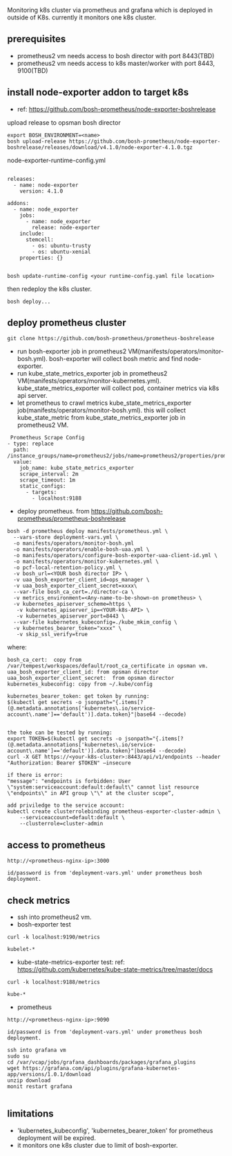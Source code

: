Monitoring k8s cluster via prometheus and grafana which is deployed in outside of K8s. currently it monitors one k8s cluster.


## prerequisites
- prometheus2 vm needs access to bosh director with port 8443(TBD)
- prometheus2 vm needs access to k8s master/worker with port 8443, 9100(TBD)

## install node-exporter addon to target k8s
- ref: https://github.com/bosh-prometheus/node-exporter-boshrelease

upload release to opsman bosh director
```
export BOSH_ENVIRONMENT=<name>
bosh upload-release https://github.com/bosh-prometheus/node-exporter-boshrelease/releases/download/v4.1.0/node-exporter-4.1.0.tgz

```
node-exporter-runtime-config.yml
```

releases:
  - name: node-exporter
    version: 4.1.0

addons:
  - name: node_exporter
    jobs:
      - name: node_exporter
        release: node-exporter
    include:
      stemcell:
        - os: ubuntu-trusty
        - os: ubuntu-xenial
    properties: {}


```

```
bosh update-runtime-config <your runtime-config.yaml file location>
```
then redeploy the k8s cluster.
```
bosh deploy...
```

## deploy prometheus cluster


```
git clone https://github.com/bosh-prometheus/prometheus-boshrelease

```
- run bosh-exporter job in prometheus2 VM(manifests/operators/monitor-bosh.yml). bosh-exporter will collect bosh metric and find node-exporter.
- run kube_state_metrics_exporter job in prometheus2 VM(manifests/operators/monitor-kubernetes.yml). kube_state_metrics_exporter will collect pod, container metrics via k8s api server. 
- let prometheus to crawl metrics kube_state_metrics_exporter job(manifests/operators/monitor-bosh.yml). this will collect kube_state_metric from kube_state_metrics_exporter job in prometheus2 VM.
```
 Prometheus Scrape Config
- type: replace
  path: /instance_groups/name=prometheus2/jobs/name=prometheus2/properties/prometheus/scrape_configs/-
  value:
    job_name: kube_state_metrics_exporter
    scrape_interval: 2m
    scrape_timeout: 1m
    static_configs:
      - targets:
        - localhost:9188
```

- deploy prometheus.
from https://github.com/bosh-prometheus/prometheus-boshrelease

``` 
bosh -d prometheus deploy manifests/prometheus.yml \
  --vars-store deployment-vars.yml \
  -o manifests/operators/monitor-bosh.yml 
  -o manifests/operators/enable-bosh-uaa.yml \
  -o manifests/operators/configure-bosh-exporter-uaa-client-id.yml \
  -o manifests/operators/monitor-kubernetes.yml \
  -o pcf-local-retention-policy.yml \
  -v bosh_url=<YOUR bosh director IP> \
  -v uaa_bosh_exporter_client_id=ops_manager \
  -v uaa_bosh_exporter_client_secret=xxxx\
  --var-file bosh_ca_cert=./director-ca \
  -v metrics_environment=<Any-name-to-be-shown-on prometheus> \
  -v kubernetes_apiserver_scheme=https \
   -v kubernetes_apiserver_ip=<YOUR-k8s-API> \
   -v kubernetes_apiserver_port=8443 \
  --var-file kubernetes_kubeconfig=./kube_mkim_config \
  -v kubernetes_bearer_token="xxxx" \
   -v skip_ssl_verify=true
```
where:
```
bosh_ca_cert:  copy from /var/tempest/workspaces/default/root_ca_certificate in opsman vm.
uaa_bosh_exporter_client_id: from opsman director
uaa_bosh_exporter_client_secret:  from opsman director
kubernetes_kubeconfig: copy from ~/.kube/config

kubernetes_bearer_token: get token by running: 
$(kubectl get secrets -o jsonpath="{.items[?(@.metadata.annotations['kubernetes\.io/service-account\.name']=='default')].data.token}"|base64 --decode)


the toke can be tested by running:
export TOKEN=$(kubectl get secrets -o jsonpath="{.items[?(@.metadata.annotations['kubernetes\.io/service-account\.name']=='default')].data.token}"|base64 --decode)
curl -X GET https://<your-k8s-cluster>:8443/api/v1/endpoints --header "Authorization: Bearer $TOKEN" —insecure

if there is error:
"message": "endpoints is forbidden: User \"system:serviceaccount:default:default\" cannot list resource \"endpoints\" in API group \"\" at the cluster scope”,

add priviledge to the service account:
kubectl create clusterrolebinding prometheus-exporter-cluster-admin \
    --serviceaccount=default:default \
    --clusterrole=cluster-admin

```

## access to prometheus
```
http://<prometheus-nginx-ip>:3000

id/password is from 'deployment-vars.yml' under prometheus bosh deployment.

```

## check metrics 
- ssh into prometheus2 vm.
- bosh-exporter test
```
curl -k localhost:9190/metrics

kubelet-*
```
- kube-state-metrics-exporter test:
ref: https://github.com/kubernetes/kube-state-metrics/tree/master/docs
```
curl -k localhost:9188/metrics

kube-*
```
- prometheus
```
http://<prometheus-nginx-ip>:9090

id/password is from 'deployment-vars.yml' under prometheus bosh deployment.
```



```
ssh into grafana vm
sudo su
cd /var/vcap/jobs/grafana_dashboards/packages/grafana_plugins
wget https://grafana.com/api/plugins/grafana-kubernetes-app/versions/1.0.1/download
unzip download
monit restart grafana


```
## limitations
- 'kubernetes_kubeconfig', 'kubernetes_bearer_token' for prometheus deployment will be expired.
- it monitors one k8s cluster due to limit of bosh-exporter.

